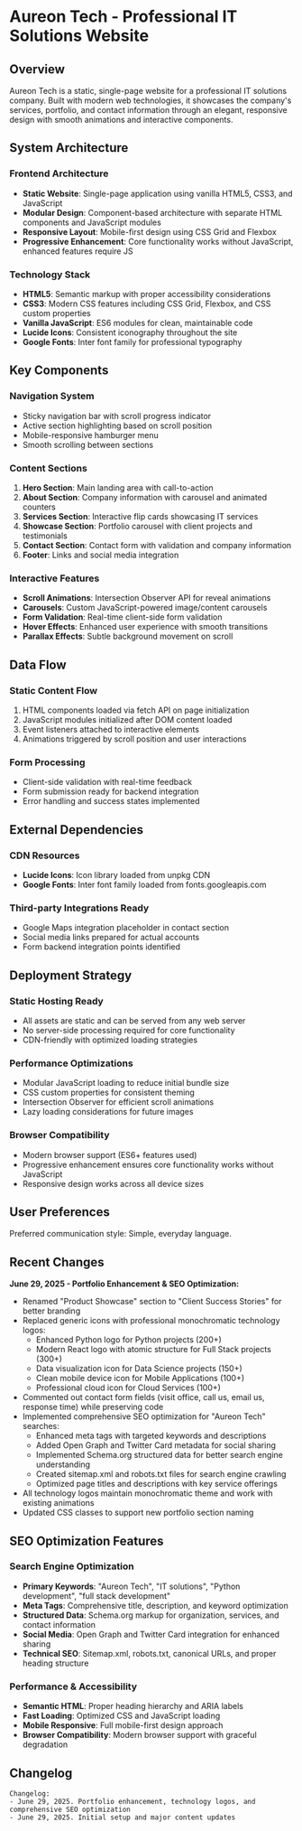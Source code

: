 # Aureon Tech - Professional IT Solutions Website

## Overview

Aureon Tech is a static, single-page website for a professional IT solutions company. Built with modern web technologies, it showcases the company's services, portfolio, and contact information through an elegant, responsive design with smooth animations and interactive components.

## System Architecture

### Frontend Architecture
- **Static Website**: Single-page application using vanilla HTML5, CSS3, and JavaScript
- **Modular Design**: Component-based architecture with separate HTML components and JavaScript modules
- **Responsive Layout**: Mobile-first design using CSS Grid and Flexbox
- **Progressive Enhancement**: Core functionality works without JavaScript, enhanced features require JS

### Technology Stack
- **HTML5**: Semantic markup with proper accessibility considerations
- **CSS3**: Modern CSS features including CSS Grid, Flexbox, and CSS custom properties
- **Vanilla JavaScript**: ES6 modules for clean, maintainable code
- **Lucide Icons**: Consistent iconography throughout the site
- **Google Fonts**: Inter font family for professional typography

## Key Components

### Navigation System
- Sticky navigation bar with scroll progress indicator
- Active section highlighting based on scroll position
- Mobile-responsive hamburger menu
- Smooth scrolling between sections

### Content Sections
1. **Hero Section**: Main landing area with call-to-action
2. **About Section**: Company information with carousel and animated counters
3. **Services Section**: Interactive flip cards showcasing IT services
4. **Showcase Section**: Portfolio carousel with client projects and testimonials
5. **Contact Section**: Contact form with validation and company information
6. **Footer**: Links and social media integration

### Interactive Features
- **Scroll Animations**: Intersection Observer API for reveal animations
- **Carousels**: Custom JavaScript-powered image/content carousels
- **Form Validation**: Real-time client-side form validation
- **Hover Effects**: Enhanced user experience with smooth transitions
- **Parallax Effects**: Subtle background movement on scroll

## Data Flow

### Static Content Flow
1. HTML components loaded via fetch API on page initialization
2. JavaScript modules initialized after DOM content loaded
3. Event listeners attached to interactive elements
4. Animations triggered by scroll position and user interactions

### Form Processing
- Client-side validation with real-time feedback
- Form submission ready for backend integration
- Error handling and success states implemented

## External Dependencies

### CDN Resources
- **Lucide Icons**: Icon library loaded from unpkg CDN
- **Google Fonts**: Inter font family loaded from fonts.googleapis.com

### Third-party Integrations Ready
- Google Maps integration placeholder in contact section
- Social media links prepared for actual accounts
- Form backend integration points identified

## Deployment Strategy

### Static Hosting Ready
- All assets are static and can be served from any web server
- No server-side processing required for core functionality
- CDN-friendly with optimized loading strategies

### Performance Optimizations
- Modular JavaScript loading to reduce initial bundle size
- CSS custom properties for consistent theming
- Intersection Observer for efficient scroll animations
- Lazy loading considerations for future images

### Browser Compatibility
- Modern browser support (ES6+ features used)
- Progressive enhancement ensures core functionality works without JavaScript
- Responsive design works across all device sizes

## User Preferences

Preferred communication style: Simple, everyday language.

## Recent Changes

**June 29, 2025 - Portfolio Enhancement & SEO Optimization:**
- Renamed "Product Showcase" section to "Client Success Stories" for better branding
- Replaced generic icons with professional monochromatic technology logos:
  - Enhanced Python logo for Python projects (200+)
  - Modern React logo with atomic structure for Full Stack projects (300+)
  - Data visualization icon for Data Science projects (150+)
  - Clean mobile device icon for Mobile Applications (100+)
  - Professional cloud icon for Cloud Services (100+)
- Commented out contact form fields (visit office, call us, email us, response time) while preserving code
- Implemented comprehensive SEO optimization for "Aureon Tech" searches:
  - Enhanced meta tags with targeted keywords and descriptions
  - Added Open Graph and Twitter Card metadata for social sharing
  - Implemented Schema.org structured data for better search engine understanding
  - Created sitemap.xml and robots.txt files for search engine crawling
  - Optimized page titles and descriptions with key service offerings
- All technology logos maintain monochromatic theme and work with existing animations
- Updated CSS classes to support new portfolio section naming

## SEO Optimization Features

### Search Engine Optimization
- **Primary Keywords**: "Aureon Tech", "IT solutions", "Python development", "full stack development"
- **Meta Tags**: Comprehensive title, description, and keyword optimization
- **Structured Data**: Schema.org markup for organization, services, and contact information
- **Social Media**: Open Graph and Twitter Card integration for enhanced sharing
- **Technical SEO**: Sitemap.xml, robots.txt, canonical URLs, and proper heading structure

### Performance & Accessibility
- **Semantic HTML**: Proper heading hierarchy and ARIA labels
- **Fast Loading**: Optimized CSS and JavaScript loading
- **Mobile Responsive**: Full mobile-first design approach
- **Browser Compatibility**: Modern browser support with graceful degradation

## Changelog

```
Changelog:
- June 29, 2025. Portfolio enhancement, technology logos, and comprehensive SEO optimization
- June 29, 2025. Initial setup and major content updates
```